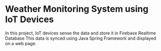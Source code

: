 # Weather Monitoring System using IoT Devices

In this project, IoT devices sense the data and store it in Firebase Realtime Database
This data is synced using Java Spring Framework and displayed on a web page.
